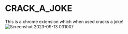 # CRACK_A_JOKE
This is a chrome extension which when used cracks a joke!
![Screenshot 2023-09-13 031007](https://github.com/XERXES-OG/CRACK_A_JOKE/assets/95545385/84a55053-3806-43e7-8298-31e27960f454)
